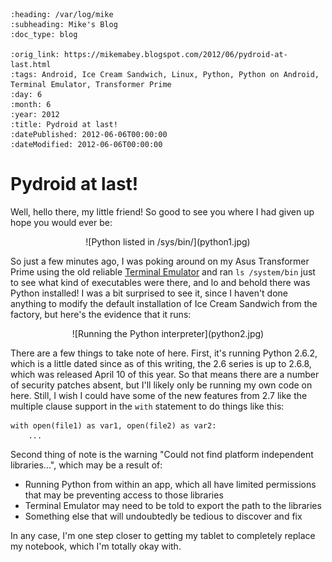 ```eval_rst
:heading: /var/log/mike
:subheading: Mike's Blog
:doc_type: blog

:orig_link: https://mikemabey.blogspot.com/2012/06/pydroid-at-last.html
:tags: Android, Ice Cream Sandwich, Linux, Python, Python on Android, Terminal Emulator, Transformer Prime
:day: 6
:month: 6
:year: 2012
:title: Pydroid at last!
:datePublished: 2012-06-06T00:00:00
:dateModified: 2012-06-06T00:00:00
```
# Pydroid at last!

Well, hello there, my little friend! So good to see you where I had given up hope you would ever be:

<center>
![Python listed in /sys/bin/](python1.jpg)
</center>

So just a few minutes ago, I was poking around on my Asus Transformer Prime using the old reliable [Terminal
Emulator](https://play.google.com/store/apps/details?id=jackpal.androidterm) and ran `ls /system/bin` just to see what
kind of executables were there, and lo and behold there was Python installed! I was a bit surprised to see it, since I
haven't done anything to modify the default installation of Ice Cream Sandwich from the factory, but here's the evidence
that it runs:

<center>
![Running the Python interpreter](python2.jpg)
</center>

There are a few things to take note of here. First, it's running Python 2.6.2, which is a little dated since as of this
writing, the 2.6 series is up to 2.6.8, which was released April 10 of this year. So that means there are a number of
security patches absent, but I'll likely only be running my own code on here. Still, I wish I could have some of the
new features from 2.7 like the multiple clause support in the `with` statement to do things like this:

```
with open(file1) as var1, open(file2) as var2:
	... 
```

Second thing of note is the warning "Could not find platform independent libraries...", which may be a result of:

* Running Python from within an app, which all have limited permissions that may be preventing access to those libraries
* Terminal Emulator may need to be told to export the path to the libraries
* Something else that will undoubtedly be tedious to discover and fix

In any case, I'm one step closer to getting my tablet to completely replace my notebook, which I'm totally okay with.
